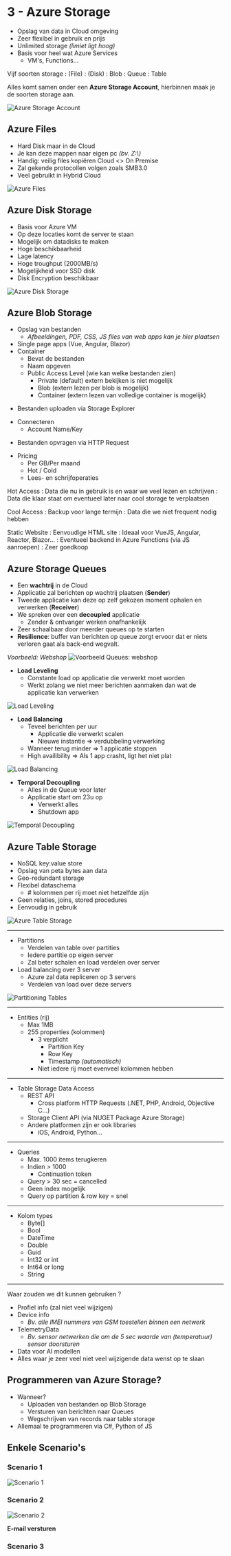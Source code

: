 # 3 - Azure Storage
- Opslag van data in Cloud omgeving
- Zeer flexibel in gebruik en prijs
- Unlimited storage *(limiet ligt hoog)*
- Basis voor heel wat Azure Services
  - VM's, Functions...

Vijf soorten storage
: (File)
: (Disk)
: Blob
: Queue
: Table

Alles komt samen onder een **Azure Storage Account**, hierbinnen maak je de soorten storage aan.

![Azure Storage Account](https://i.imgur.com/c4F4KtA.png)

## Azure Files
- Hard Disk maar in de Cloud
- Je kan deze mappen naar eigen pc *(bv. Z:\\)*
- Handig: veilig files kopiëren Cloud <> On Premise
- Zal gekende protocollen volgen zoals SMB3.0
- Veel gebruikt in Hybrid Cloud

![Azure Files](https://i.imgur.com/w5SdQjl.png)

## Azure Disk Storage
- Basis voor Azure VM
- Op deze locaties komt de server te staan
- Mogelijk om datadisks te maken
- Hoge beschikbaarheid
- Lage latency
- Hoge troughput (2000MB/s)
- Mogelijkheid voor SSD disk
- Disk Encryption beschikbaar

![Azure Disk Storage](https://i.imgur.com/fD041jI.png)

## Azure Blob Storage
- Opslag van bestanden
  - *Afbeeldingen, PDF, CSS, JS files van web apps kan je hier plaatsen*
- Single page apps (Vue, Angular, Blazor)
- Container
  - Bevat de bestanden
  - Naam opgeven
  - Public Access Level (wie kan welke bestanden zien)
    - Private (default) extern bekijken is niet mogelijk
    - Blob (extern lezen per blob is mogelijk)
    - Container (extern lezen van volledige container is mogelijk)

+ Bestanden uploaden via Storage Explorer

- Connecteren
  - Account Name/Key

+ Bestanden opvragen via HTTP Request

- Pricing
  - Per GB/Per maand
  - Hot / Cold
  - Lees- en schrijfoperaties

Hot Access
: Data die nu in gebruik is en waar we veel lezen en schrijven
: Data die klaar staat om eventueel later naar cool storage te verplaatsen

Cool Access
: Backup voor lange termijn
: Data die we niet frequent nodig hebben

Static Website
: Eenvoudige HTML site
: Ideaal voor VueJS, Angular, Reactor, Blazor...
: Eventueel backend in Azure Functions (via JS aanroepen)
: Zeer goedkoop

## Azure Storage Queues
- Een **wachtrij** in de Cloud
- Applicatie zal berichten op wachtrij plaatsen (**Sender**)
- Tweede applicatie kan deze op zelf gekozen moment ophalen en verwerken (**Receiver**)
- We spreken over een **decoupled** applicatie
  - Zender & ontvanger werken onafhankelijk
- Zeer schaalbaar door meerder queues op te starten
- **Resilience**: buffer van berichten op queue zorgt ervoor dat er niets verloren gaat als back-end wegvalt.

*Voorbeeld: Webshop*
![Voorbeeld Queues: webshop](https://i.imgur.com/8ksoWv7.png)

- **Load Leveling**
  - Constante load op applicatie die verwerkt moet worden
  - Werkt zolang we niet meer berichten aanmaken dan wat de applicatie kan verwerken

![Load Leveling](https://i.imgur.com/U5CmrN1.png)

- **Load Balancing**
  - Teveel berichten per uur
    - Applicatie die verwerkt scalen
    - Nieuwe instantie => verdubbeling verwerking
  - Wanneer terug minder => 1 applicatie stoppen
  - High availibility => Als 1 app crasht, ligt het niet plat

![Load Balancing](https://i.imgur.com/CkqPmXP.png)

- **Temporal Decoupling**
  - Alles in de Queue voor later
  - Applicatie start om 23u op
    - Verwerkt alles
    - Shutdown app

![Temporal Decoupling](https://i.imgur.com/S5jFOQn.png)

## Azure Table Storage
- NoSQL key:value store
- Opslag van peta bytes aan data
- Geo-redundant storage
- Flexibel dataschema
  - \# kolommen per rij moet niet hetzelfde zijn
- Geen relaties, joins, stored procedures
- Eenvoudig in gebruik

![Azure Table Storage](https://i.imgur.com/F8F6m2T.png)

---
- Partitions
  - Verdelen van table over partities
  - Iedere partitie op eigen server
  - Zal beter schalen en load verdelen over server
- Load balancing over 3 server
  - Azure zal data repliceren op 3 servers
  - Verdelen van load over deze servers

![Partitioning Tables](https://i.imgur.com/xvssTLF.png)

---
- Entities (rij)
  - Max 1MB
  - 255 properties (kolommen)
    - 3 verplicht
      - Partition Key
      - Row Key
      - Timestamp *(automatisch)*
    - Niet iedere rij moet evenveel kolommen hebben
---
+ Table Storage Data Access
  + REST API
    + Cross platform HTTP Requests (.NET, PHP, Android, Objective C...)
  + Storage Client API (via NUGET Package Azure Storage)
  + Andere platformen zijn er ook libraries
    + iOS, Android, Python...
---
- Queries
  - Max. 1000 items terugkeren
  - Indien > 1000
    - Continuation token
  - Query > 30 sec = cancelled
  - Geen index mogelijk
  - Query op partition & row key = snel
---
+ Kolom types
  + Byte[]
  + Bool
  + DateTime
  + Double
  + Guid
  + Int32 or int
  + Int64 or long
  + String
---
Waar zouden we dit kunnen gebruiken ?
- Profiel info (zal niet veel wijzigen)
- Device info
  - *Bv. alle IMEI nummers van GSM toestellen binnen een netwerk*
- TelemetryData
  - *Bv. sensor netwerken die om de 5 sec waarde van (temperatuur) sensor doorsturen*
- Data voor AI modellen
- Alles waar je zeer veel niet veel wijzigende data wenst op te slaan

## Programmeren van Azure Storage?
- Wanneer?
  - Uploaden van bestanden op Blob Storage
  - Versturen van berichten naar Queues
  - Wegschrijven van records naar table storage
- Allemaal te programmeren via C#, Python of JS

## Enkele Scenario's
### Scenario 1
![Scenario 1](https://i.imgur.com/kCTSurn.png)

### Scenario 2
![Scenario 2](https://i.imgur.com/NRNZFM4.png)

**E-mail versturen** 


### Scenario 3

<!--stackedit_data:
eyJoaXN0b3J5IjpbODM2MDAwMDYxLC0yMTMwNDIyMTM1LDEzMD
EzNDUwODksNDA0Mzc5Nzg0LC0xNzQxODg3OTkxXX0=
-->